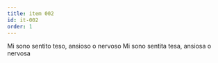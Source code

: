 ```yaml
---
title: item 002
id: it-002
order: 1
---
```

<span x-cloak x-show="$store.testee.bio.gender == 'm'">Mi sono sentito teso, ansioso o nervoso</span>
<span x-cloak x-show="$store.testee.bio.gender == 'f'">Mi sono sentita tesa, ansiosa o nervosa</span>